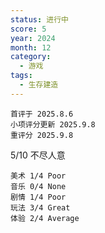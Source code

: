 ```yaml
---
status: 进行中
score: 5
year: 2024
month: 12
category:
  - 游戏
tags:
  - 生存建造
---
```

	首评于 2025.8.6
	小项评分更新 2025.9.8
	重评分 2025.9.8

5/10 不尽人意

```
美术 1/4 Poor
音乐 0/4 None
剧情 1/4 Poor
玩法 3/4 Great
体验 2/4 Average
```

